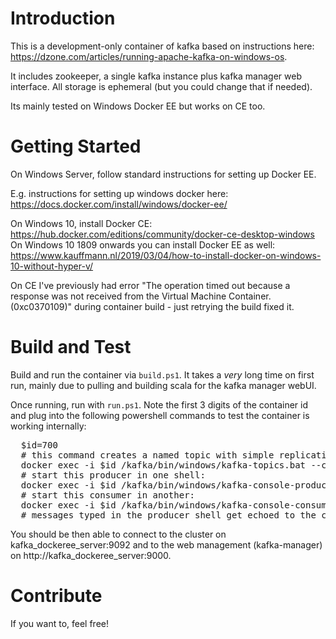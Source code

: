 # Introduction 
This is a development-only container of kafka based on instructions here: https://dzone.com/articles/running-apache-kafka-on-windows-os.

It includes zookeeper, a single kafka instance plus kafka manager web interface. All storage is ephemeral (but you could change that if needed).

Its mainly tested on Windows Docker EE but works on CE too.

# Getting Started
On Windows Server, follow standard instructions for setting up Docker EE.

E.g. instructions for setting up windows docker here: https://docs.docker.com/install/windows/docker-ee/

On Windows 10, install Docker CE: https://hub.docker.com/editions/community/docker-ce-desktop-windows
On Windows 10 1809 onwards you can install Docker EE as well: https://www.kauffmann.nl/2019/03/04/how-to-install-docker-on-windows-10-without-hyper-v/

On CE I've previously had error "The operation timed out because a response was not received from the Virtual Machine Container. (0xc0370109)" during container build - just retrying the build fixed it.

# Build and Test

Build and run the container via `build.ps1`. It takes a *very* long time on first run, mainly due to pulling and building scala for the kafka manager webUI.

Once running, run with `run.ps1`.
Note the first 3 digits of the container id and plug into the following powershell commands to test the container is working internally:

<pre>
  $id=700
  # this command creates a named topic with simple replication options
  docker exec -i $id /kafka/bin/windows/kafka-topics.bat --create --zookeeper localhost:2181 --topic test --partitions 1 --replication-factor 1
  # start this producer in one shell:
  docker exec -i $id /kafka/bin/windows/kafka-console-producer.bat --broker-list kafka_dockeree_server:9092 --topic test 
  # start this consumer in another:
  docker exec -i $id /kafka/bin/windows/kafka-console-consumer.bat --bootstrap-server kafka_dockeree_server:9092 --topic test
  # messages typed in the producer shell get echoed to the consumer
</pre>

You should be then able to connect to the cluster on kafka_dockeree_server:9092 and to the web management (kafka-manager) on http://kafka_dockeree_server:9000.

# Contribute
If you want to, feel free!
